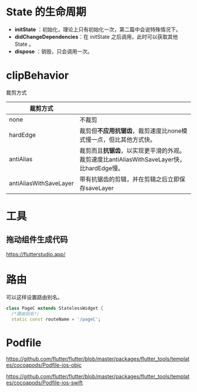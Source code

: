 

# State 的生命周期

 * **initState** ：初始化，理论上只有初始化一次，第二篇中会说特殊情况下。
 * **didChangeDependencies**：在 initState 之后调用，此时可以获取其他 State 。
 * **dispose** ：销毁，只会调用一次。



# clipBehavior

裁剪方式

| 裁剪方式               |                                                              |
| ---------------------- | ------------------------------------------------------------ |
| none                   | 不裁剪                                                       |
| hardEdge               | 裁剪但**不应用抗锯齿**，裁剪速度比none模式慢一点，但比其他方式快。 |
| antiAlias              | 裁剪而且**抗锯齿**，以实现更平滑的外观。裁剪速度比antiAliasWithSaveLayer快，比hardEdge慢。 |
| antiAliasWithSaveLayer | 带有抗锯齿的剪辑，并在剪辑之后立即保存saveLayer              |



# 工具





## 拖动组件生成代码

https://flutterstudio.app/





# 路由

可以这样设置路由别名。

```dart
class PageC extends StatelessWidget {
  /*路由别名*/
  static const routeName = '/pageC';
```



# Podfile

https://github.com/flutter/flutter/blob/master/packages/flutter_tools/templates/cocoapods/Podfile-ios-objc

https://github.com/flutter/flutter/blob/master/packages/flutter_tools/templates/cocoapods/Podfile-ios-swift

